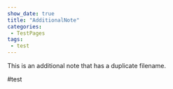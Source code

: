 ```yaml
---
show_date: true
title: "AdditionalNote"
categories:
 - TestPages
tags:
 - test
---
```

This is an additional note that has a duplicate filename.

#test

<!-- Modified 2024-03-29:00:46:28 -->
